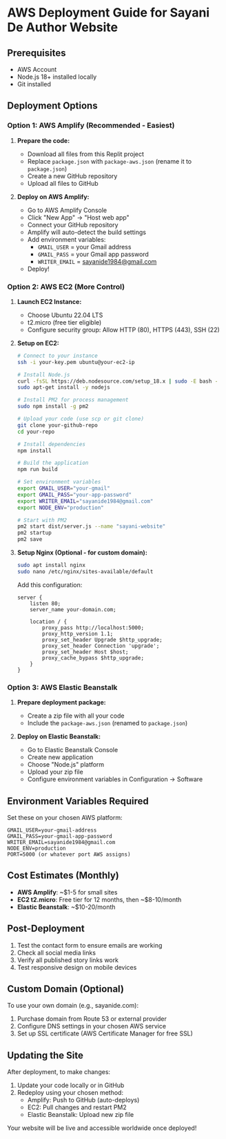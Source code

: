# AWS Deployment Guide for Sayani De Author Website

## Prerequisites
- AWS Account
- Node.js 18+ installed locally
- Git installed

## Deployment Options

### Option 1: AWS Amplify (Recommended - Easiest)

1. **Prepare the code:**
   - Download all files from this Replit project
   - Replace `package.json` with `package-aws.json` (rename it to `package.json`)
   - Create a new GitHub repository
   - Upload all files to GitHub

2. **Deploy on AWS Amplify:**
   - Go to AWS Amplify Console
   - Click "New App" → "Host web app"
   - Connect your GitHub repository
   - Amplify will auto-detect the build settings
   - Add environment variables:
     - `GMAIL_USER` = your Gmail address
     - `GMAIL_PASS` = your Gmail app password
     - `WRITER_EMAIL` = sayanide1984@gmail.com
   - Deploy!

### Option 2: AWS EC2 (More Control)

1. **Launch EC2 Instance:**
   - Choose Ubuntu 22.04 LTS
   - t2.micro (free tier eligible)
   - Configure security group: Allow HTTP (80), HTTPS (443), SSH (22)

2. **Setup on EC2:**
   ```bash
   # Connect to your instance
   ssh -i your-key.pem ubuntu@your-ec2-ip
   
   # Install Node.js
   curl -fsSL https://deb.nodesource.com/setup_18.x | sudo -E bash -
   sudo apt-get install -y nodejs
   
   # Install PM2 for process management
   sudo npm install -g pm2
   
   # Upload your code (use scp or git clone)
   git clone your-github-repo
   cd your-repo
   
   # Install dependencies
   npm install
   
   # Build the application
   npm run build
   
   # Set environment variables
   export GMAIL_USER="your-gmail"
   export GMAIL_PASS="your-app-password"
   export WRITER_EMAIL="sayanide1984@gmail.com"
   export NODE_ENV="production"
   
   # Start with PM2
   pm2 start dist/server.js --name "sayani-website"
   pm2 startup
   pm2 save
   ```

3. **Setup Nginx (Optional - for custom domain):**
   ```bash
   sudo apt install nginx
   sudo nano /etc/nginx/sites-available/default
   ```
   
   Add this configuration:
   ```nginx
   server {
       listen 80;
       server_name your-domain.com;
       
       location / {
           proxy_pass http://localhost:5000;
           proxy_http_version 1.1;
           proxy_set_header Upgrade $http_upgrade;
           proxy_set_header Connection 'upgrade';
           proxy_set_header Host $host;
           proxy_cache_bypass $http_upgrade;
       }
   }
   ```

### Option 3: AWS Elastic Beanstalk

1. **Prepare deployment package:**
   - Create a zip file with all your code
   - Include the `package-aws.json` (renamed to `package.json`)

2. **Deploy on Elastic Beanstalk:**
   - Go to Elastic Beanstalk Console
   - Create new application
   - Choose "Node.js" platform
   - Upload your zip file
   - Configure environment variables in Configuration → Software

## Environment Variables Required

Set these on your chosen AWS platform:

```
GMAIL_USER=your-gmail-address
GMAIL_PASS=your-gmail-app-password
WRITER_EMAIL=sayanide1984@gmail.com
NODE_ENV=production
PORT=5000 (or whatever port AWS assigns)
```

## Cost Estimates (Monthly)

- **AWS Amplify**: ~$1-5 for small sites
- **EC2 t2.micro**: Free tier for 12 months, then ~$8-10/month
- **Elastic Beanstalk**: ~$10-20/month

## Post-Deployment

1. Test the contact form to ensure emails are working
2. Check all social media links
3. Verify all published story links work
4. Test responsive design on mobile devices

## Custom Domain (Optional)

To use your own domain (e.g., sayanide.com):
1. Purchase domain from Route 53 or external provider
2. Configure DNS settings in your chosen AWS service
3. Set up SSL certificate (AWS Certificate Manager for free SSL)

## Updating the Site

After deployment, to make changes:
1. Update your code locally or in GitHub
2. Redeploy using your chosen method:
   - Amplify: Push to GitHub (auto-deploys)
   - EC2: Pull changes and restart PM2
   - Elastic Beanstalk: Upload new zip file

Your website will be live and accessible worldwide once deployed!